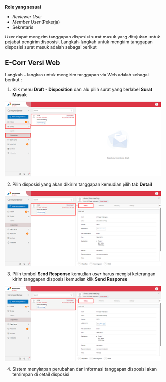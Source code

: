 **Role yang sesuai**

- *Reviewer User*
- *Member User* (Pekerja)
- Sekretaris

 _User_ dapat mengirim tanggapan disposisi surat masuk yang ditujukan untuk pejabat pengirim disposisi. Langkah-langkah untuk mengirim tanggapan disposisi surat masuk adalah sebagai berikut

## **E-Corr Versi Web**

Langkah - langkah untuk mengirim tanggapan via Web adalah sebagai berikut :

1.    Klik menu **Draft** - **Disposition** dan lalu pilih surat yang berlabel **Surat Masuk**

![gambar](SuratMasuk/SM_Web/SM-42.png)

2.    Pilih disposisi yang akan dikirim tanggapan kemudian pilih tab **Detail**

![gambar](SuratMasuk/SM_Web/SM-43.png)

3.    Pilih tombol **Send Response** kemudian _user_ harus mengisi keterangan kirim tanggapan disposisi kemudian klik **Send Response**

![gambar](SuratMasuk/SM_Web/SM-43.png)

4.    Sistem menyimpan perubahan dan informasi tanggapan disposisi akan tersimpan di detail disposisi


